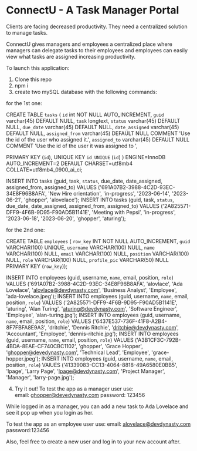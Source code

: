 # ConnectU - A Task Manager Portal 

Clients are facing decreased productivity. They need a centralized solution to manage tasks. 

ConnectU gives managers and employees a centralized place where managers can delegate tasks to their employees and employees can easily view what tasks are assigned increasing productivity. 

To launch this application: 

1. Clone this repo
2. npm i
3. create two mySQL database with the following commands: 

for the 1st one: 

CREATE TABLE `tasks` (
  `id` int NOT NULL AUTO_INCREMENT,
  `guid` varchar(45) DEFAULT NULL,
  `task` longtext,
  `status` varchar(45) DEFAULT NULL,
  `due_date` varchar(45) DEFAULT NULL,
  `date_assigned` varchar(45) DEFAULT NULL,
  `assigned_from` varchar(45) DEFAULT NULL COMMENT 'Use the id of the user who assigned it.',
  `assigned_to` varchar(45) DEFAULT NULL COMMENT 'Use the id of the user it was assigned to ',

  PRIMARY KEY (`id`),
  UNIQUE KEY `id_UNIQUE` (`id`)
) ENGINE=InnoDB AUTO_INCREMENT=2 DEFAULT CHARSET=utf8mb4 COLLATE=utf8mb4_0900_ai_ci;


INSERT INTO tasks (guid, task, `status`, due_date, date_assigned, assigned_from, assigned_to) VALUES ('691A07B2-3988-4C2D-93EC-34E8F96B8AFA', 'New Hire orientation', 'in-progress', '2023-06-14', '2023-06-21', 'ghopper', 'alovelace');
INSERT INTO tasks (guid, task, `status`, due_date, date_assigned, assigned_from, assigned_to) VALUES ('2A825571-DFF9-4F6B-9D95-F90AD5B1141E', 'Meeting with Pepsi', 'in-progress', '2023-06-18', '2023-06-20',  'ghopper', 'aturing');


for the 2nd one: 


CREATE TABLE `employees` (
  `row_key` INT NOT NULL AUTO_INCREMENT,
  `guid` VARCHAR(100) UNIQUE,
  `username` VARCHAR(100) NULL,
  `name` VARCHAR(100) NULL, 
  `email` VARCHAR(100) NULL,
  `position` VARCHAR(100) NULL,
  `role` VARCHAR(100) NULL,
  `profile_pic` VARCHAR(50) NULL
  PRIMARY KEY (`row_key`));

 


INSERT INTO employees (guid, username, `name`, email, position, `role`) VALUES ('691A07B2-3988-4C2D-93EC-34E8F96B8AFA', 'alovlace', 'Ada Lovelace', 'alovlace@devdynasty.com', 'Business Analyst', 'Employee', 'ada-lovelace.jpeg');
INSERT INTO employees (guid, username, `name`, email, position, `role`) VALUES ('2A825571-DFF9-4F6B-9D95-F90AD5B1141E', 'aturing', 'Alan Turing', 'aturing@devdynasty.com', 'Software Engineer', 'Employee', 'alan-turing.jpg');
INSERT INTO employees (guid, username, `name`, email, position, `role`) VALUES ('6437E537-736F-41F8-A2B4-8F7FBFA8E9A3', 'dritchie', 'Dennis Ritchie', 'dritchie@devdynasty.com', 'Accountant', 'Employee', 'dennis-ritchie.jpg');
INSERT INTO employees (guid, username, `name`, email, position, `role`) VALUES ('A3B1CF3C-792B-4BDA-8EAE-CF740CBC1102', 'ghopper', 'Grace Hopper', 'ghopper@devedynasty.com', 'Technical Lead', 'Employee', 'grace-hopper.jpeg');
INSERT INTO employees (guid, username, `name`, email, position, `role`) VAlUES ('41339083-CC13-4064-8818-49A6580E0BB5', 'lpage', 'Larry Page', 'lpage@devdynasty.com', 'Project Manager', 'Manager', 'larry-page.jpg');

 4. Try it out!
  To test the app as a manager user use:  
  email: ghopper@devedynasty.com 
  password: 123456

  While logged in as a manager, you can add a new task  to Ada Lovelace and see 
  it pop up when you login as her.


  To test the app as an employee user use: 
  email: alovelace@devdynasty.com
  password:123456

  Also, feel free to create a new user and log in to your new account after.
  

  


